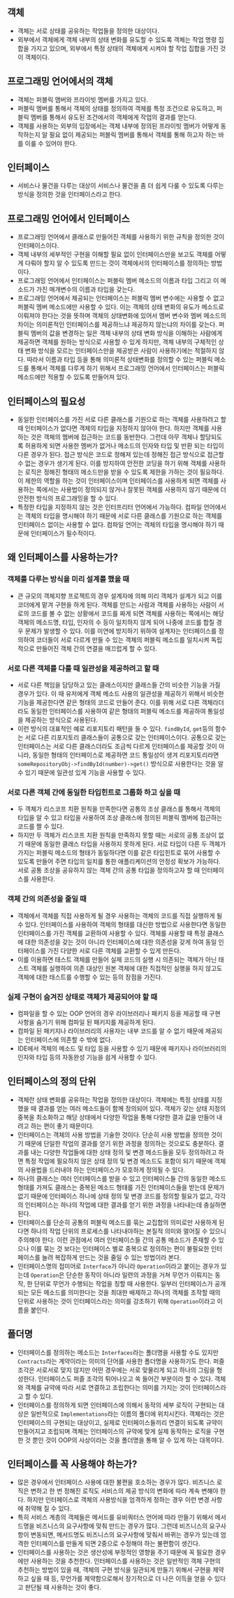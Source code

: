 ## 객체
- 객체는 서로 상태를 공유하는 작업들을 정의한 대상이다.
- 외부에서 객체에게 객체 내부의 상태 변화를 유도할 수 있도록 객체는 작업 명령 집합을 가지고 있으며, 외부에서 특정 상태의 객체에게 시켜야 할 작업 집합을 가진 것이 객체이다.

## 프로그래밍 언어에서의 객체
- 객체는 퍼블릭 맴버와 프라이빗 멤버를 가지고 있다.
- 퍼블릭 멤버를 통해서 객체의 상태를 정의하여 객체를 특정 조건으로 유도하고, 퍼블릭 멤버를 통해서 유도된 조건에서의 객체에게 작업의 결과를 얻는다.
- 객체를 사용하는 외부의 입장에서는 객체 내부에 정의된 프라이빗 멤버가 어떻게 동작하는지 알 필요 없이 제공되는 퍼블릭 멤버를 통해서 객체를 통해 하고자 하는 바를 이룰 수 있어야 한다.

## 인터페이스
- 서비스나 물건을 다루는 대상이 서비스나 물건을 좀 더 쉽게 다룰 수 있도록 다루는 방식을 정의한 것을 인터페이스라고 한다.

## 프로그래밍 언어에서 인터페이스
- 프로그래밍 언어에서 클래스로 만들어진 객체를 사용하기 위한 규칙을 정의한 것이 인터페이스이다.
- 객체 내부의 세부적인 구현을 이해할 필요 없이 인터페이스만을 보고도 객체를 어떻게 다뤄야 할지 알 수 있도록 만드는 것이 객체에서의 인터페이스를 정의하는 방법이다.
- 프로그래밍 언어에서 인터페이스는 퍼블릭 멤버 메소드의 이름과 타입 그리고 이 메소드가 가진 매개변수의 이름과 타입을 갖는다.
- 프로그래밍 언어에서 제공되는 인터페이스는 퍼블릭 멤버 변수에는 사용할 수 없고 퍼블릭 멤버 메소드에만 사용할 수 있다. 이는 객체의 상태 변화의 유도가 메소드로 이뤄져야 한다는 것을 뜻하며 객체의 상태변화에 있어서 멤버 변수와 멤버 메소드의 차이는 의미론적인 인터페이스를 제공하느냐 제공하지 않는냐의 차이를 갖는다. 퍼블릭 멤버의 값을 변경하는 일은 객체 내부의 상태 변화 방식을 이해하는 사람에게 제공하면 객체를 원하는 방식으로 사용할 수 있게 하지만, 객체 내부의 구체적인 상태 변화 방식을 모르는 인터페이스만을 제공받은 사람이 사용하기에는 적절하지 않다. 따라서 이름과 타입 등을 통해 의미론적 상태변화를 정의할 수 있는 퍼블릭 메소드를 통해서 객체를 다루게 하기 위해서 프로그래밍 언어에서 인터페이스는 퍼블릭 메소드에만 적용할 수 있도록 만들어져 있다.

## 인터페이스의 필요성
- 동일한 인터페이스를 가진 서로 다른 클래스를 기원으로 하는 객체를 사용하려고 할 때 인터페이스가 없다면 객체의 타입을 지정하지 않아야 한다. 하지만 객체를 사용하는 것은 객체의 멤버에 접근하는 코드를 동반한다. 그런데 아무 객체나 할당되도록 허용하게 되면 사용한 멤버가 없거나 메소드의 인자와 타입 및 반환 되는 타입이 다른 경우가 된다. 접근 방식은 코드로 정해져 있는데 정해진 접근 방식으로 접근할 수 없는 경우가 생기게 된다. 이를 방지하여 안전한 코딩을 하기 위해 객체를 사용하는 로직은 정해진 형태의 메소드만을 받을 수 있도록 제한을 가하는 것이 필요하다. 이 제한의 역할을 하는 것이 인터페이스이며 인터페이스를 사용하게 되면 객체를 사용하는 쪽에서는 사용법이 정의되지 않거나 잘못된 객체를 사용하지 않기 때문에 더 안전한 방식의 프로그래밍을 할 수 있다.
- 특정한 타입을 지정하지 않는 것은 인터프리터 언어에서 가능하다. 컴파일 언어에서는 객체의 타입을 명시해야 하기 때문에 서로 다른 클래스를 기원으로 하는 객체를 인터페이스 없이는 사용할 수 없다. 컴파일 언어는 객체의 타입을 명시해야 하기 때문에 인터페이스가 필수적이다.

## 왜 인터페이스를 사용하는가?
### 객체를 다루는 방식을 미리 설계를 했을 때
- 큰 규모의 객체지향 프로젝트의 경우 설계자에 의해 미리 객체가 설계가 되고 이를 코더에게 맡겨 구현을 하게 된다. 객체를 만드는 사람과 객체를 사용하는 사람이 서로의 코드를 볼 수 없는 상황에서 코드를 짜게 되면 객체를 사용하는 쪽에서는 해당 객체의 메소드명, 타입, 인자의 수 등이 일치하지 않게 되어 나중에 코드를 합칠 경우 문제가 발생할 수 있다. 이를 미연에 방지하기 위하여 설계자는 인터페이스를 정의하여 코더들이 서로 다르게 만들 수 있는 객체의 퍼블릭 메소드를 일치시켜 독립적으로 만들어진 객체 간의 연결을 매끄럽게 할 수 있다.

### 서로 다른 객체를 다룰 때 일관성을 제공하려고 할 때
- 서로 다른 책임을 담당하고 있는 클래스이지만 클래스들 간의 비슷한 기능을 가질 경우가 있다. 이 때 유저에게 객체 메소드 사용의 일관성을 제공하기 위해서 비슷한 기능을 제공한다면 같은 형태의 코드로 만들어 준다. 이를 위해 서로 다른 객체라더라도 동일한 인터페이스를 사용하여 같은 형태의 퍼블릭 메소드를 제공하여 통일성을 제공하는 방식으로 사용된다.
- 이런 방식의 대표적인 예로 리포지토리 패턴을 들 수 있다. `findById`, `get`등의 함수는 서로 다른 리포지토리 클래스들이 공통으로 갖는 인터페이스이다. 공통으로 갖는 인터페이스는 서로 다른 클래스더라도 조금씩 다르게 인터페이스를 제공할 것이 아니라, 동일한 형태의 인터페이스로 제공하면 코드 통일성이 생겨 리포지토리라면 `someRepositoryObj->findById(number)->get()` 방식으로 사용한다는 것을 알 수 있기 때문에 일관성 있게 기능을 사용할 수 있다.

### 서로 다른 객체 간에 동일한 타입힌트로 그룹화 하고 싶을 때
- 두 객체가 리스코프 치환 원칙을 만족한다면 공통의 조상 클래스를 통해서 객체의 타입을 알 수 있고 타입을 사용하여 조상 클래스에 정의된 퍼블릭 멤버에 접근하는 코드를 짤 수 있다.
- 하지만 두 객체가 리스코프 치환 원칙을 만족하지 못할 때는 서로의 공통 조상이 없기 때문에 동일한 클래스 타입을 사용하지 못하게 된다. 서로 타입이 다른 두 객체가 가지는 퍼블릭 메소드의 형태가 동일하다면 이를 같은 타입힌트로 묶어 사용할 수 있도록 만들어 주면 타입의 일치를 통한 애플리케이션의 안정성 확보가 가능하다. 서로 공통 조상을 공유하지 않는 객체 간의 공통 타입을 정의하고자 할 때 인터페이스를 사용한다.

### 객체 간의 의존성을 줄일 때
- 객체에서 객체를 직접 사용하게 될 경우 사용하는 객체의 코드를 직접 실행하게 될 수 있다. 인터페이스를 사용하여 객체의 형태를 대신한 방법으로 사용한다면 동일한 인터페이스를 가진 객체를 교환하여 사용할 수 있다. 객체를 사용할 때 특정 클래스에 대한 의존성을 갖는 것이 아니라 인터페이스에 대한 의존성을 갖게 하여 동일 인터페이스를 가진 다양한 서로 다른 객체를 교환할 수 있게 만든다. 
- 이를 이용하면 태스트 객체를 만들어 실제 코드의 실행 시 의존되는 객체가 아닌 태스트 객체를 실행하여 의존 대상인 원본 객체에 대한 직접적인 실행을 하지 않고도 객체에 대한 태스트를 수행할 수 있는 등의 장점을 가진다.

### 실제 구현이 숨겨진 상태로 객체가 제공되어야 할 때
- 컴파일을 할 수 있는 OOP 언어의 경우 라이브러리나 패키지 등을 제공할 때 구현 사항을 숨기기 위해 컴파일 된 패키지를 제공하게 된다.
- 컴파일 된 패키지나 라이브러리의 사용자는 내부 코드를 알 수 없기 때문에 제공되는 인터페이스에 의존할 수 밖에 없다.
- IDE에서 객체의 메소드 및 타입 등을 사용할 수 있기 때문에 패키지나 라이브러리의 인자와 타입 등의 자동완성 기능을 쉽게 사용할 수 있다.

## 인터페이스의 정의 단위
- 객체란 상태 변화를 공유하는 작업을 정의한 대상이다. 객체에는 특정 상태를 지정했을 때 결과를 얻는 여러 메소드들이 함께 정의되어 있다. 객체가 갖는 상태 지정의 중복을 최소화하고 해당 상태에서 다양한 작업을 통해 다양한 결과 값을 만들어 내려고 하는 편이 좋기 때문이다.
- 인터페이스는 객체의 사용 방법을 기술한 것이다. 단순히 사용 방법을 정의한 것이기 때문에 단일한 작업의 결과를 얻기 위한 과정을 정의하는 것으로도 충분하다. 결과를 내는 다양한 작업들에 대한 상태 정의 및 변경 메소드들을 모두 정의하려고 하면 특정 작업에 필요하지 않은 상태 정의 및 변경 메소드도 포함이 되기 때문에 객체의 사용법을 드러내야 하는 인터페이스가 모호하게 정의될 수 있다.
- 하나의 클래스는 여러 인터페이스를 받을 수 있고 인터페이스들 간의 동일한 메소드 형태를 가져도 클래스는 중복된 메소드 형태를 가진 인터페이스들을 받는데 문제가 없기 때문에 인터페이스 하나에 상태 정의 및 변경 코드를 정의할 필요가 없고, 각각의 인터페이스는 하나의 작업에 대한 결과를 얻기 위한 과정을 나타내는데 충실하면 된다.
- 인터페이스를 단순히 공통의 퍼블릭 메소드를 묶는 교집합의 의미로만 사용하게 된다면 하나의 작업 단위의 프로세스를 나타내야하는 본질적 의미와 멀어질 수 있으니 주의해야 한다. 이런 관점에서 여러 인터페이스들 간의 공통 메소드가 존재할 수 있으나 이를 묶는 것 보다는 인터페이스 별로 중복으로 정의하는 편이 불필요한 인터페이스를 늘려 복잡하게 만드는 것을 줄일 수 있는 방법이라 본다.
- 인터페이스명의 접미어로 `Interface`가 아니라 `Operation`이라고 붙이는 경우가 있는데 `Operation`은 단순한 동작이 아니라 일련의 과정을 거쳐 무언가 이뤄지는 동작, 한 단위로 무언가 수행되는 작업을 칭할 때 사용한다. 일부러 인터페이스가 공개되는 모든 메소드를 의미한다는 것을 최대한 배제하고 하나의 객체를 조작할 때의 단위로 사용하는 것이 인터페이스라는 의미를 강조하기 위해 `Operation`이라고 이름을 붙인다.

## 폴더명
- 인터페이스를 정의하는 메소드는 `Interfaces`라는 폴더명을 사용할 수도 있지만 `Contracts`라는 계약이라는 의미의 단어를 사용한 폴더명을 사용하기도 한다. 퍼즐 조각은 서로서로 맞지 않지만 어떤 경우에는 서로 맞물리게 되고 하나의 그림을 형성한다. 인터페이스도 퍼즐 조각의 튀어나오고 쏙 들어간 부분이라 할 수 있다. 객체와 객체를 규약에 따라 서로 연결하고 조립한다는 의미를 가지는 것이 인터페이스라고 할 수 있다.
- 인터페이스를 정의하게 되면 인터페이스에 의해서 동작의 세부 로직이 구현되는 대상은 일반적으로 `Implementations`라는 이름의 폴더에 위치시킨다. 객체라는 것은 인터페이스의 구현되는 대상이고, 실제로 인터페이스들끼리 연결이 되도록 규약이 만들어지고 조립되며 객체는 인터페이스의 규약에 맞게 실제 동작하는 로직을 구현한 것 뿐인 것이 OOP의 사상이라는 것을 폴더명을 통해 알 수 있게 하는 대목이다.

## 인터페이스를 꼭 사용해야 하는가?
- 많은 경우에서 인터페이스 사용에 대한 불편을 호소하는 경우가 많다. 비즈니스 로직은 변하고 한 번 정해진 로직도 서비스의 제공 방식의 변화에 따라 계속 변해야 한다. 하지만 인터페이스로 객체의 사용방식을 엄격하게 정하는 경우 이런 변경 사항에 취약해 질 수 있다.
- 특히 서비스 계층의 객체들은 메서드를 유비쿼터스 언어에 따라 만들기 위해서 메서드명을 비즈니스의 요구사항에 맞춰 만드는 경우가 많다. 그런데 비즈니스의 요구사항이 변동되면, 메서드명도 비즈니스의 요구사항에 맞춰서 바뀌는 경우가 있는데 엄격한 인터페이스를 만들게 되면 2중으로 수정해야 하는 불편함이 생긴다.
- 인터페이스를 사용하는 것은 생산성에 부정적인 영향을 주기 때문에 꼭 필요한 경우에만 사용하는 것을 추천한다. 인터페이스를 사용하는 것은 일반적인 객체 구현의 추천하는 방법이 있을 때, 객체의 구현 방식을 일관되게 만들기 위해서 구현을 제약하고 싶을 때 등, 무언가를 제약함으로해서 장기적으로 더 나은 이득을 얻을 수 있다고 판단될 때 사용하는 것이 좋다.

